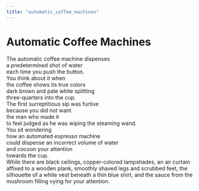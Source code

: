 ```yaml
---
title: "automatic_coffee_machines"
---
```


# Automatic Coffee Machines

The automatic coffee machine dispenses\
a predetermined shot of water\
each time you push the button.\
You think about it when\
the coffee shows its true colors\
dark brown and pale white splitting\
three-quarters into the cup.\
The first surreptitious sip was furtive\
because you did not want\
the man who made it\
to feel judged as he was wiping the steaming wand.\
You sit wondering\
how an automated espresso machine\
could dispense an incorrect volume of water\
and cocoon your attention\
towards the cup.\
While there are black ceilings, copper-colored lampshades, an air
curtain affixed to a wooden plank, smoothly shaved legs and scrubbed
feet, the silhouette of a white vest beneath a thin blue shirt, and the
sauce from the mushroom filling vying for your attention.
